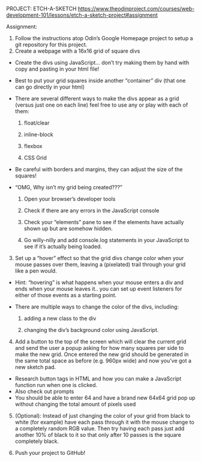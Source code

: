 PROJECT: ETCH-A-SKETCH https://www.theodinproject.com/courses/web-development-101/lessons/etch-a-sketch-project#assignment

Assignment:  

1. Follow the instructions atop Odin’s Google Homepage project to setup a git repository for this project.
2. Create a webpage with a 16x16 grid of square divs 

  * Create the divs using JavaScript… don’t try making them by hand with copy and pasting in your html file!
  * Best to put your grid squares inside another “container” div (that one can go directly in your html) 
  * There are several different ways to make the divs appear as a grid (versus just one on each line) feel free to use any or play with each of them: 
  
    1. float/clear 
    
    2. inline-block 
    
    3. flexbox 
    
    4. CSS Grid 
    
  * Be careful with borders and margins, they can adjust the size of the squares!
  * “OMG, Why isn’t my grid being created???” 
  
    1. Open your browser’s developer tools 
    
    2. Check if there are any errors in the JavaScript console 
    
    3. Check your “elements” pane to see if the elements have actually shown up but are somehow hidden. 
    
    4. Go willy-nilly and add console.log statements in your JavaScript to see if it’s actually being loaded. 
    
3. Set up a “hover” effect so that the grid divs change color when your mouse passes over them, leaving a (pixelated) trail through your grid like a pen would. 

  * Hint: “hovering” is what happens when your mouse enters a div and ends when your mouse leaves it.. you can set up event listeners for either of those events as a starting point.
  * There are multiple ways to change the color of the divs, including: 
  
    1. adding a new class to the div 
    
    2. changing the div’s background color using JavaScript. 
    
4. Add a button to the top of the screen which will clear the current grid and send the user a popup asking for how many squares per side to make the new grid. Once entered the new grid should be generated in the same total space as before (e.g. 960px wide) and now you’ve got a new sketch pad. 

  * Research button tags in HTML and how you can make a JavaScript function run when one is clicked.
  * Also check out prompts
  * You should be able to enter 64 and have a brand new 64x64 grid pop up without changing the total amount of pixels used 
  
5. (Optional): Instead of just changing the color of your grid from black to white (for example) have each pass through it with the mouse change to a completely random RGB value. Then try having each pass just add another 10% of black to it so that only after 10 passes is the square completely black. 

6. Push your project to GitHub!
